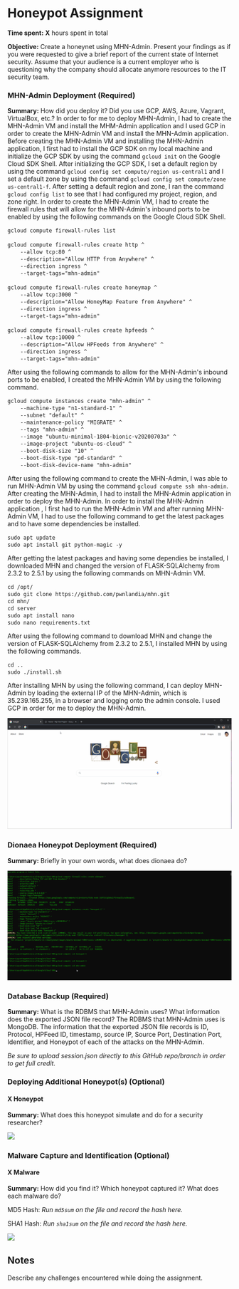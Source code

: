 # Honeypot Assignment

**Time spent:** **X** hours spent in total

**Objective:** Create a honeynet using MHN-Admin. Present your findings as if you were requested to give a brief report of the current state of Internet security. Assume that your audience is a current employer who is questioning why the company should allocate anymore resources to the IT security team.

### MHN-Admin Deployment (Required)

**Summary:** How did you deploy it? Did you use GCP, AWS, Azure, Vagrant, VirtualBox, etc.?
In order to for me to deploy MHN-Admin, I had to create the MHN-Admin VM and install the MHM-Admin application and I used GCP in order to create the MHN-Admin VM and install the MHN-Admin application. Before creating the MHN-Admin VM and installing the MHN-Admin application, I first had to install the GCP SDK on my local machine and initialize the GCP SDK by using the command `gcloud init` on the Google Cloud SDK Shell. After initializing the GCP SDK, I set a default region by using the command `gcloud config set compute/region us-central1` and I set a default zone by using the command `gcloud config set compute/zone us-central1-f`. After setting a default region and zone, I ran the command `gcloud config list` to see that I had configured my project, region, and zone right. In order to create the MHN-Admin VM, I had to create the firewall rules that will allow for the MHN-Admin's inbound ports to be enabled by using the following commands on the Google Cloud SDK Shell.

```
gcloud compute firewall-rules list

gcloud compute firewall-rules create http ^
    --allow tcp:80 ^
    --description="Allow HTTP from Anywhere" ^
    --direction ingress ^
    --target-tags="mhn-admin"

gcloud compute firewall-rules create honeymap ^
    --allow tcp:3000 ^
    --description="Allow HoneyMap Feature from Anywhere" ^
    --direction ingress ^
    --target-tags="mhn-admin"

gcloud compute firewall-rules create hpfeeds ^
    --allow tcp:10000 ^
    --description="Allow HPFeeds from Anywhere" ^
    --direction ingress ^
    --target-tags="mhn-admin"
```
After using the following commands to allow for the MHN-Admin's inbound ports to be enabled, I created the MHN-Admin VM by using the following command.
```
gcloud compute instances create "mhn-admin" ^
    --machine-type "n1-standard-1" ^
    --subnet "default" ^
    --maintenance-policy "MIGRATE" ^
    --tags "mhn-admin" ^
    --image "ubuntu-minimal-1804-bionic-v20200703a" ^
    --image-project "ubuntu-os-cloud" ^
    --boot-disk-size "10" ^
    --boot-disk-type "pd-standard" ^
    --boot-disk-device-name "mhn-admin"
```
After using the following command to create the MHN-Admin, I was able to run MHN-Admin VM by using the command `gcloud compute ssh mhn-admin`. After creating the MHN-Admin, I had to install the MHN-Admin application in order to deploy the MHN-Admin. In order to install the MHN-Admin application , I first had to run the MHN-Admin VM and after running MHN-Admin VM, I had to use the following command to get the latest packages and to have some dependencies be installed.
```
sudo apt update
sudo apt install git python-magic -y
```
After getting the latest packages and having some dependies be installed, I downloaded MHN and changed the version of FLASK-SQLAlchemy from 2.3.2 to 2.5.1 by using the following commands on MHN-Admin VM.
```
cd /opt/
sudo git clone https://github.com/pwnlandia/mhn.git
cd mhn/
cd server
sudo apt install nano
sudo nano requirements.txt
```
After using the following command to download MHN and change the version of FLASK-SQLAlchemy from 2.3.2 to 2.5.1, I installed MHN by using the following commands.
```
cd ..
sudo ./install.sh
```
After installing MHN by using the following command, I can deploy MHN-Admin by loading the external IP of the MHN-Admin, which is 35.239.165.255, in a browser and logging onto the admin console. I used GCP in order for me to deploy the MHN-Admin.

<img src="mhn-admin.gif">

### Dionaea Honeypot Deployment (Required)

**Summary:** Briefly in your own words, what does dionaea do?

<img src="dionaea-honeypot.gif">

### Database Backup (Required) 

**Summary:** What is the RDBMS that MHN-Admin uses? What information does the exported JSON file record?
The RDBMS that MHN-Admin uses is MongoDB. The information that the exported JSON file records is ID, Protocol, HPFeed ID, timestamp, source IP, Source Port, Destination Port, Identifier, and Honeypot of each of the attacks on the MHN-Admin.

*Be sure to upload session.json directly to this GitHub repo/branch in order to get full credit.*

### Deploying Additional Honeypot(s) (Optional)

#### X Honeypot

**Summary:** What does this honeypot simulate and do for a security researcher?

<img src="x-honeypot.gif">

### Malware Capture and Identification (Optional)

#### X Malware

**Summary:** How did you find it? Which honeypot captured it? What does each malware do?

MD5 Hash: *Run `md5sum` on the file and record the hash here.*

SHA1 Hash: *Run `sha1sum` on the file and record the hash here.*

<img src="x-malware.gif">

## Notes

Describe any challenges encountered while doing the assignment.
